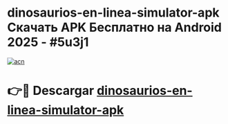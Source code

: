 # dinosaurios-en-linea-simulator-apk Скачать APK Бесплатно на Android 2025 - #5u3j1

[![acn](https://github.com/user-attachments/assets/0f9c940e-d8b0-45ae-aac7-cd30a18b3e1c)](https://apps.freeplayer.one?title=dinosaurios-en-linea-simulator-apk&ref=9RF)

# 👉🔴 Descargar [dinosaurios-en-linea-simulator-apk](https://apps.freeplayer.one?title=dinosaurios-en-linea-simulator-apk&ref=9RF)